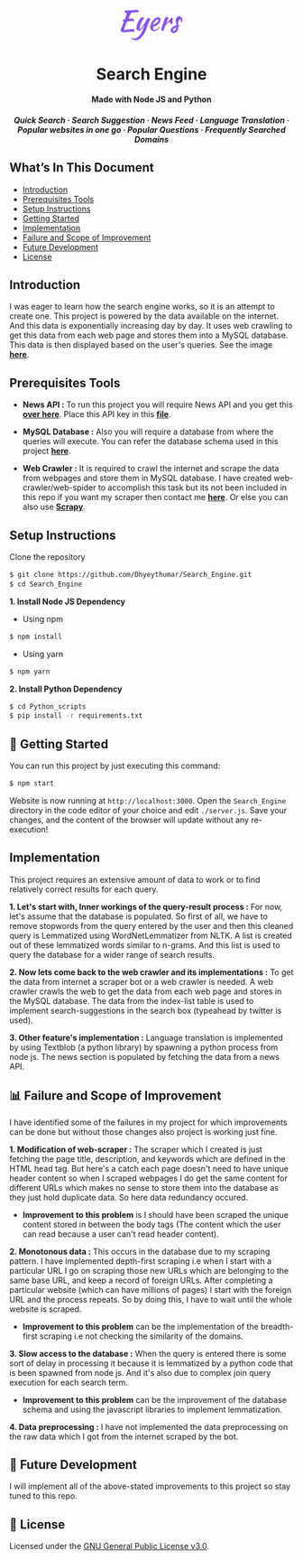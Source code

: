 <h6></h6>
<p align="center">
    <img alt="Eyers" src="./assets/logo.svg" width="110" />
</p>
<h1 align="center">
  Search Engine
</h1>

<h4 align="center">
  Made with Node JS and Python
</h4>

<h5 align="center">
    Quick Search
  <span> · </span>
  Search Suggestion
  <span> · </span>
  News Feed
  <span> · </span>
  Language Translation
  <span> · </span>
  Popular websites in one go
  <span> · </span>
  Popular Questions
  <span> · </span>
  Frequently Searched Domains
</h5>


## What’s In This Document
- [Introduction](#-introduction)
- [Prerequisites Tools](#-prerequisites-tools)
- [Setup Instructions](#-setup-instructions)
- [Getting Started](#-getting-started)
- [Implementation](#-implementation)
- [Failure and Scope of Improvement](#-failure-and-scope-of-improvement)
- [Future Development](#-future-development)
- [License](#-license)


## Introduction

I was eager to learn how the search engine works, so it is an attempt to create one. This project is powered by the data available on the internet. And this data is exponentially increasing day by day. It uses web crawling to get this data from each web page and stores them into a MySQL database. This data is then displayed based on the user's queries. See the image [**here**](./images.md).


## Prerequisites Tools

- **News API :**
To run this project you will require News API and you get this [**over here**](https://newsapi.org). Place this API key in this [**file**](./models/news_api.js).

- **MySQL Database :**
Also you will require a database from where the queries will execute. You can refer the database schema used in this project [**here**](./database_schema.md).

- **Web Crawler :**
It is required to crawl the internet and scrape the data from webpages and store them in MySQL database. I have created web-crawler/web-spider to accomplish this task but its not been included in this repo if you want my scraper then contact me [**here**](https://dhyeythumar.github.io/my_portfolio/about.html#contact-form).
Or else you can also use [**Scrapy**](https://scrapy.org/).


## Setup Instructions

Clone the repository
```bash
$ git clone https://github.com/Dhyeythumar/Search_Engine.git
$ cd Search_Engine
```
**1. Install Node JS Dependency**

- Using npm
```bash
$ npm install
```
- Using yarn
```bash
$ npm yarn
```

**2. Install Python Dependency**
```bash
$ cd Python_scripts
$ pip install -r requirements.txt
```


## :rocket: Getting Started

You can run this project by just executing this command:
```bash
$ npm start
```
Website is now running at `http://localhost:3000`. Open the `Search_Engine` directory in the code editor of your choice and edit `./server.js`. Save your changes, and the content of the browser will update without any re-execution!


## Implementation

This project requires an extensive amount of data to work or to find relatively correct results for each query.

**1. Let's start with, Inner workings of the query-result process :**
For now, let's assume that the database is populated. So first of all, we have to remove stopwords from the query entered by the user and then this cleaned query is Lemmatized using WordNetLemmatizer from NLTK. A list is created out of these lemmatized words similar to n-grams. And this list is used to query the database for a wider range of search results.

**2. Now lets come back to the web crawler and its implementations :**
To get the data from internet a scraper bot or a web crawler is needed. A web crawler crawls the web to get the data from each web page and stores in the MySQL database. The data from the index-list table is used to implement search-suggestions in the search box (typeahead by twitter is used).

**3. Other feature's implementation :**
Language translation is implemented by using Textblob (a python library) by spawning a python process from node js.
The news section is populated by fetching the data from a news API.


## :bar_chart: Failure and Scope of Improvement
I have identified some of the failures in my project for which improvements can be done but without those changes also project is working just fine.

**1. Modification of web-scraper :**
The scraper which I created is just fetching the page title, description, and keywords which are defined in the HTML head tag. But here's a catch each page doesn't need to have unique header content so when I scraped webpages I do get the same content for different URLs which makes no sense to store them into the database as they just hold duplicate data. So here data redundancy occured.
- **Improvement to this problem** is I should have been scraped the unique content stored in between the body tags (The content which the user can read because a user can't read header content).

**2. Monotonous data :**
This occurs in the database due to my scraping pattern. I have implemented depth-first scraping i.e when I start with a particular URL I go on scraping those new URLs which are belonging to the same base URL, and keep a record of foreign URLs. After completing a particular website (which can have millions of pages) I start with the foreign URL and the process repeats. So by doing this, I have to wait until the whole website is scraped.
- **Improvement to this problem** can be the implementation of the breadth-first scraping i.e not checking the similarity of the domains.

**3. Slow access to the database :**
When the query is entered there is some sort of delay in processing it because it is lemmatized by a python code that is been spawned from node js. And it's also due to complex join query execution for each search term.
- **Improvement to this problem** can be the improvement of the database schema and using the javascript libraries to implement lemmatization.

**4. Data preprocessing :**
I have not implemented the data preprocessing on the raw data which I got from the internet scraped by the bot.


## :telescope: Future Development
I will implement all of the above-stated improvements to this project so stay tuned to this repo.


## :page_with_curl: License
Licensed under the [GNU General Public License v3.0](./LICENSE).